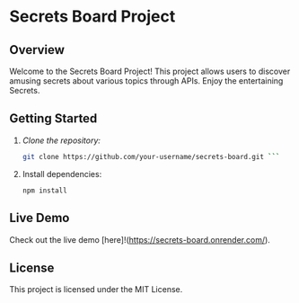 # Secrets Board Project

## Overview

Welcome to the Secrets Board Project! This project allows users to discover amusing secrets about various topics through APIs. Enjoy the entertaining Secrets.

## Getting Started

1. *Clone the repository:*

   ```bash
   git clone https://github.com/your-username/secrets-board.git ```

3.  Install dependencies:
  
    ```npm install```

## Live Demo

   Check out the live demo [here]!(https://secrets-board.onrender.com/).    
    
## License 

   This project is licensed under the MIT License.
